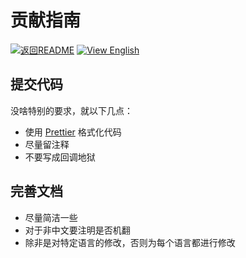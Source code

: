 # 贡献指南
[![返回README](https://img.shields.io/badge/%E8%BF%94%E5%9B%9EREADME-blue?style=flat-square)](./README.md "返回README")
[![View English](https://img.shields.io/badge/View-English-blue?style=flat-square)](./docs/CONTRIBUTING.en-US.md "View English")

## 提交代码
没啥特别的要求，就以下几点：
- 使用 [Prettier](//prettier.cn/) 格式化代码
- 尽量留注释
- 不要写成回调地狱

## 完善文档
- 尽量简洁一些
- 对于非中文要注明是否机翻
- 除非是对特定语言的修改，否则为每个语言都进行修改